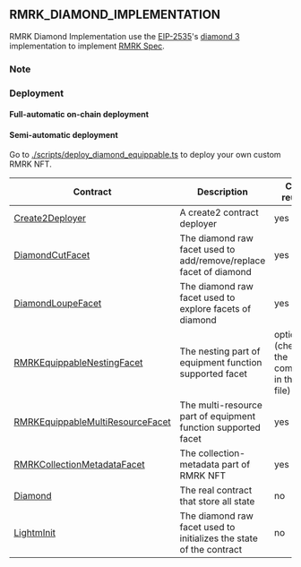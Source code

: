 ## RMRK_DIAMOND_IMPLEMENTATION

RMRK Diamond Implementation use the [EIP-2535](https://eips.ethereum.org/EIPS/eip-2535)'s [diamond 3](https://github.com/mudgen/diamond-3-hardhat) implementation to implement [RMRK Spec](https://github.com/rmrk-team/rmrk-spec/tree/master/standards/abstract).

### Note

### Deployment

#### Full-automatic on-chain deployment


#### Semi-automatic deployment
Go to [./scripts/deploy_diamond_equippable.ts](./scripts/deploy_diamond_equippable.ts) to deploy your own custom RMRK NFT.

| Contract                                                                                  | Description                                                         | Can reuse                                |
| ----------------------------------------------------------------------------------------- | ------------------------------------------------------------------- | ---------------------------------------- |
| [Create2Deployer](./contracts/RMRK/Create2Deployer.sol)                                   | A create2 contract deployer                                         | yes                                      |
| [DiamondCutFacet](./contracts/RMRK/DiamondCutFacet.sol)                                   | The diamond raw facet used to add/remove/replace facet of diamond   | yes                                      |
| [DiamondLoupeFacet](./contracts/RMRK/DiamondLoupeFacet.sol)                               | The diamond raw facet used to explore facets of diamond             | yes                                      |
| [RMRKEquippableNestingFacet](./contracts/RMRK/RMRKEquippableNestingFacet.sol)             | The nesting part of equipment function supported facet              | optional (check the comment in the file) |
| [RMRKEquippableMultiResourceFacet](./contracts/RMRK/RMRKEquippableMultiResourceFacet.sol) | The multi-resource part of equipment function supported facet       | yes                                      |
| [RMRKCollectionMetadataFacet](./contracts/RMRK/RMRKCollectionMetadataFacet.sol)           | The collection-metadata part of RMRK NFT                            | yes                                      |
| [Diamond](./contracts/RMRK/Diamond.sol)                                                   | The real contract that store all state                              | no                                       |
| [LightmInit](./contracts/RMRK/LightmInit.sol)                                             | The diamond raw facet used to initializes the state of the contract | no                                       |

